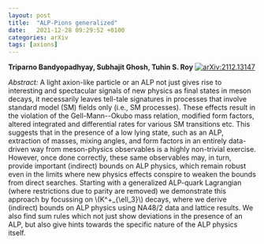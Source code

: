 ```yaml
---
layout: post
title:  "ALP-Pions generalized"
date:   2021-12-28 09:29:52 +0100
categories: arXiv
tags: [axions]
---
```


 **Triparno Bandyopadhyay, Subhajit Ghosh, Tuhin S. Roy**
[![arXiv:2112.13147](https://img.shields.io/badge/arXiv-2112.13147-00ff00)](https://arxiv.org/abs/2112.13147)

*Abstract:*
A light axion-like particle or an ALP not just gives rise to interesting and spectacular signals of new physics as final states in meson decays, it necessarily leaves tell-tale signatures in processes that involve standard model (SM) fields only (i.e., SM processes). These effects result in the violation of the Gell-Mann--Okubo mass relation, modified form factors, altered integrated and differential rates for various SM transitions etc. This suggests that in the presence of a low lying state, such as an ALP, extraction of masses, mixing angles, and form factors in an entirely data-driven way from meson-physics observables is a highly non-trivial exercise. However, once done correctly, these same observables may, in turn, provide important (indirect) bounds on ALP physics, which remain robust even in the limits where new physics effects conspire to weaken the bounds from direct searches. Starting with a generalized ALP-quark Lagrangian (where restrictions due to parity are removed) we demonstrate this approach by focussing on \\(K^+_{\\ell_3}\\) decays, where we derive (indirect) bounds on ALP physics using NA48/2 data and lattice results. We also find sum rules which not just show deviations in the presence of an ALP, but also give hints towards the specific nature of the ALP physics itself.
